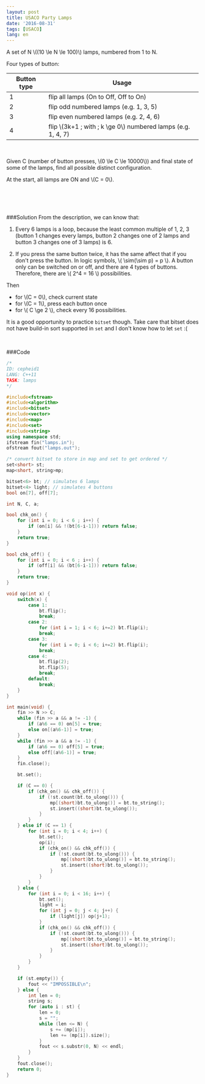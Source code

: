 ```yaml
---
layout: post
title: USACO Party Lamps
date: '2016-08-31'
tags: [USACO]
lang: en
---
```


A set of N \\((10 \le N \le 100)\\) lamps, numbered from 1 to N.

Four types of button:

Button type | Usage
--- | ---
1 | flip all lamps (On to Off, Off to On)
2 | flip odd numbered lamps (e.g. 1, 3, 5)
3 | flip even numbered lamps (e.g. 2, 4, 6)
4 | flip \\(3k+1 \; with \; k \ge 0\\) numbered lamps (e.g. 1, 4, 7)

<br>

Given C (number of button presses, \\(0 \le C \le 10000\\)) and final state of some of the lamps, find all possible distinct configuration.

At the start, all lamps are ON and \\(C = 0\\).
<br>
<br>
<br>
<br>
<br>

###Solution
From the description, we can know that:

1. Every 6 lamps is a loop, because the least common multiple of 1, 2, 3 (button 1 changes every lamps, button 2 changes one of 2 lamps and button 3 changes one of 3 lamps) is 6.

2. If you press the same button twice, it has the same affect that if you don't press the button. In logic symbols,  \\( \sim(\sim p) = p \\). A button only can be switched on or off, and there are 4 types of buttons. Therefore, there are \\( 2^4 = 16 \\) possibilities.

Then

- for \\(C = 0\\), check current state
- for \\(C = 1\\), press each button once
- for \\( C \ge 2 \\), check every 16 possibilities.

It is a good opportunity to practice `bitset` though. Take care that bitset does not have build-in sort supported in `set` and I don't know how to let `set` :(

<br>

###Code
```cpp
/*
ID: cepheid1
LANG: C++11
TASK: lamps
*/

#include<fstream>
#include<algorithm>
#include<bitset>
#include<vector>
#include<map>
#include<set>
#include<string>
using namespace std;
ifstream fin("lamps.in");
ofstream fout("lamps.out");

/* convert bitset to store in map and set to get ordered */
set<short> st;
map<short, string>mp;

bitset<6> bt; // simulates 6 lamps
bitset<4> light; // simulates 4 buttons
bool on[7], off[7];

int N, C, a;

bool chk_on() {
	for (int i = 0; i < 6 ; i++) {
		if (on[i] && !(bt[6-i-1])) return false;
	}
	return true;
}

bool chk_off() {
	for (int i = 0; i < 6 ; i++) {
		if (off[i] && (bt[6-i-1])) return false;
	}
	return true;
}

void op(int x) {
	switch(x) {
		case 1:
			bt.flip();
			break;
		case 2:
			for (int i = 1; i < 6; i+=2) bt.flip(i);
			break;
		case 3:
			for (int i = 0; i < 6; i+=2) bt.flip(i);
			break;
		case 4:
			bt.flip(2);
			bt.flip(5);
			break;
		default:
			break;
	}
}

int main(void) {
	fin >> N >> C;
	while (fin >> a && a != -1) {
	    if (a%6 == 0) on[5] = true;
        else on[(a%6-1)] = true;
	}
	while (fin >> a && a != -1) {
		if (a%6 == 0) off[5] = true;
        else off[(a%6-1)] = true;
	}
	fin.close();

	bt.set();

	if (C == 0) {
		if (chk_on() && chk_off()) {
			if (!st.count(bt.to_ulong())) {
				mp[(short)bt.to_ulong()] = bt.to_string();
				st.insert((short)bt.to_ulong());
			}
		}
	} else if (C == 1) {
		for (int i = 0; i < 4; i++) {
			bt.set();
			op(i);
			if (chk_on() && chk_off()) {
				if (!st.count(bt.to_ulong())) {
					mp[(short)bt.to_ulong()] = bt.to_string();
					st.insert((short)bt.to_ulong());
				}
			}
		}
	} else {
		for (int i = 0; i < 16; i++) {
			bt.set();
			light = i;
			for (int j = 0; j < 4; j++) {
				if (light[j]) op(j+1);
			}
			if (chk_on() && chk_off()) {
				if (!st.count(bt.to_ulong())) {
					mp[(short)bt.to_ulong()] = bt.to_string();
					st.insert((short)bt.to_ulong());
				}
			}
		}
	}

	if (st.empty()) {
		fout << "IMPOSSIBLE\n";
	} else {
		int len = 0;
		string s;
		for (auto i : st) {
			len = 0;
			s = "";
			while (len <= N) {
				s += (mp[i]);
				len += (mp[i]).size();
			}
			fout << s.substr(0, N) << endl;
		}
	}
	fout.close();
	return 0;
}
```

